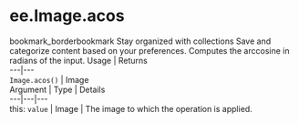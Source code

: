  
#  ee.Image.acos
bookmark_borderbookmark Stay organized with collections  Save and categorize content based on your preferences.
Computes the arccosine in radians of the input.
Usage | Returns  
---|---  
`Image.acos()` | Image  
Argument | Type | Details  
---|---|---  
this: `value` | Image | The image to which the operation is applied.  
